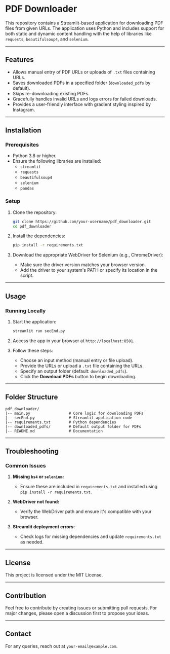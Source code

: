 # PDF Downloader

This repository contains a Streamlit-based application for downloading PDF files from given URLs. The application uses Python and includes support for both static and dynamic content handling with the help of libraries like `requests`, `beautifulsoup4`, and `selenium`.

---

## Features

- Allows manual entry of PDF URLs or uploads of `.txt` files containing URLs.
- Saves downloaded PDFs in a specified folder (`downloaded_pdfs` by default).
- Skips re-downloading existing PDFs.
- Gracefully handles invalid URLs and logs errors for failed downloads.
- Provides a user-friendly interface with gradient styling inspired by Instagram.

---

## Installation

### Prerequisites
- Python 3.8 or higher.
- Ensure the following libraries are installed:
  - `streamlit`
  - `requests`
  - `beautifulsoup4`
  - `selenium`
  - `pandas`

### Setup
1. Clone the repository:
   ```bash
   git clone https://github.com/your-username/pdf_downloader.git
   cd pdf_downloader
   ```

2. Install the dependencies:
   ```bash
   pip install -r requirements.txt
   ```

3. Download the appropriate WebDriver for Selenium (e.g., ChromeDriver):
   - Make sure the driver version matches your browser version.
   - Add the driver to your system's PATH or specify its location in the script.

---

## Usage

### Running Locally
1. Start the application:
   ```bash
   streamlit run secEnd.py
   ```

2. Access the app in your browser at `http://localhost:8501`.

3. Follow these steps:
   - Choose an input method (manual entry or file upload).
   - Provide the URLs or upload a `.txt` file containing the URLs.
   - Specify an output folder (default: `downloaded_pdfs`).
   - Click the **Download PDFs** button to begin downloading.


---

## Folder Structure
```
pdf_downloader/
|-- main.py                 # Core logic for downloading PDFs
|-- secEnd.py               # Streamlit application code
|-- requirements.txt        # Python dependencies
|-- downloaded_pdfs/        # Default output folder for PDFs
|-- README.md               # Documentation
```

---

## Troubleshooting

### Common Issues
1. **Missing `bs4` or `selenium`:**
   - Ensure these are included in `requirements.txt` and installed using `pip install -r requirements.txt`.

2. **WebDriver not found:**
   - Verify the WebDriver path and ensure it's compatible with your browser.

3. **Streamlit deployment errors:**
   - Check logs for missing dependencies and update `requirements.txt` as needed.

---

## License
This project is licensed under the MIT License.

---

## Contribution
Feel free to contribute by creating issues or submitting pull requests. For major changes, please open a discussion first to propose your ideas.

---

## Contact
For any queries, reach out at `your-email@example.com`.
